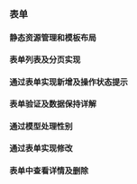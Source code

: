 ### 表单

#### 静态资源管理和模板布局

#### 表单列表及分页实现

#### 通过表单实现新增及操作状态提示

#### 表单验证及数据保持详解

#### 通过模型处理性别

#### 通过表单实现修改

#### 表单中查看详情及删除
